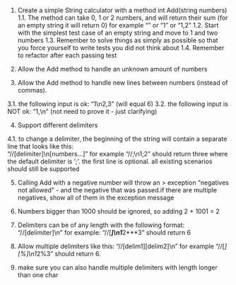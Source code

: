 1. Create a simple String calculator with a method int Add(string numbers)
1.1. The method can take 0, 1 or 2 numbers, and will return their sum (for an empty string it will return 0) for example “”        or “1” or “1,2”
1.2. Start with the simplest test case of an empty string and move to 1 and two numbers
1.3. Remember to solve things as simply as possible so that you force yourself to write tests you did not think about
1.4. Remember to refactor after each passing test

2. Allow the Add method to handle an unknown amount of numbers

3. Allow the Add method to handle new lines between numbers (instead of commas).

3.1. the following input is ok: “1\n2,3” (will equal 6)
3.2. the following input is NOT ok: “1,\n” (not need to prove it - just clarifying)

4. Support different delimiters

4.1. to change a delimiter, the beginning of the string will contain a separate line that looks like this:              
       “//[delimiter]\n[numbers…]” for example “//;\n1;2” should return three where the default delimiter is ‘;’.
       the first line is optional. all existing scenarios should still be supported

5. Calling Add with a negative number will throw an > exception “negatives not allowed” - and the negative that was passed.if    there are multiple negatives, show all of them in the exception message

6. Numbers bigger than 1000 should be ignored, so adding 2 + 1001 = 2

7. Delimiters can be of any length with the following format: “//[delimiter]\n” for example: “//[***]\n1***2***3” should return 6

8. Allow multiple delimiters like this: “//[delim1][delim2]\n” for example “//[*][%]\n1*2%3” should return 6.

9. make sure you can also handle multiple delimiters with length longer than one char
